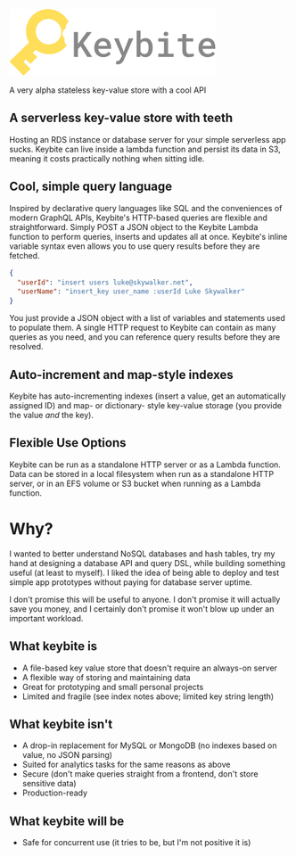 ![Keybite logo](keybite-text.png)

A very alpha stateless key-value store with a cool API

## A serverless key-value store with teeth
Hosting an RDS instance or database server for your simple serverless app sucks. Keybite can live inside a lambda function and persist its data in S3, meaning it costs practically nothing when sitting idle.

## Cool, simple query language
Inspired by declarative query languages like SQL and the conveniences of modern GraphQL APIs, Keybite's HTTP-based queries are flexible and straightforward. Simply POST a JSON object to the Keybite Lambda function to perform queries, inserts and updates all at once. Keybite's inline variable syntax even allows you to use query results before they are fetched.

```json
{
  "userId": "insert users luke@skywalker.net",
  "userName": "insert_key user_name :userId Luke Skywalker"
}
```

You just provide a JSON object with a list of variables and statements used to populate them. A single HTTP request to Keybite can contain as many queries as you need, and you can reference query results before they are resolved.

## Auto-increment and map-style indexes
Keybite has auto-incrementing indexes (insert a value, get an automatically assigned ID) and map- or dictionary- style key-value storage (you provide the value _and_ the key).

## Flexible Use Options
Keybite can be run as a standalone HTTP server or as a Lambda function. Data can be stored in a local filesystem when run as a standalone HTTP server, or in an EFS volume or S3 bucket when running as a Lambda function.

# Why?
I wanted to better understand NoSQL databases and hash tables, try my hand at designing a database API and query DSL, while building something useful (at least to myself). I liked the idea of being able to deploy and test simple app prototypes without paying for database server uptime.

I don't promise this will be useful to anyone. I don't promise it will actually save you money, and I certainly don't promise it won't blow up under an important workload.

## What keybite is
- A file-based key value store that doesn't require an always-on server
- A flexible way of storing and maintaining data
- Great for prototyping and small personal projects
- Limited and fragile (see index notes above; limited key string length)

## What keybite isn't
- A drop-in replacement for MySQL or MongoDB (no indexes based on value, no JSON parsing)
- Suited for analytics tasks for the same reasons as above
- Secure (don't make queries straight from a frontend, don't store sensitive data)
- Production-ready


## What keybite will be
- Safe for concurrent use (it tries to be, but I'm not positive it is)
